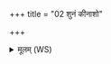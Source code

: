 +++
title = "02 शुनं कीनाशो"

+++
<details><summary>मूलम् (WS)</summary>

शुनं कीनाशो अन्येतु वाहाञ्छुनं फालो विनुदन्नेतु भूमिम् ।  
शुनासीरा हविषा यो ददातै सुपिण्पला ओषधयः सन्तु तस्मै ॥ ३ ॥
</details>